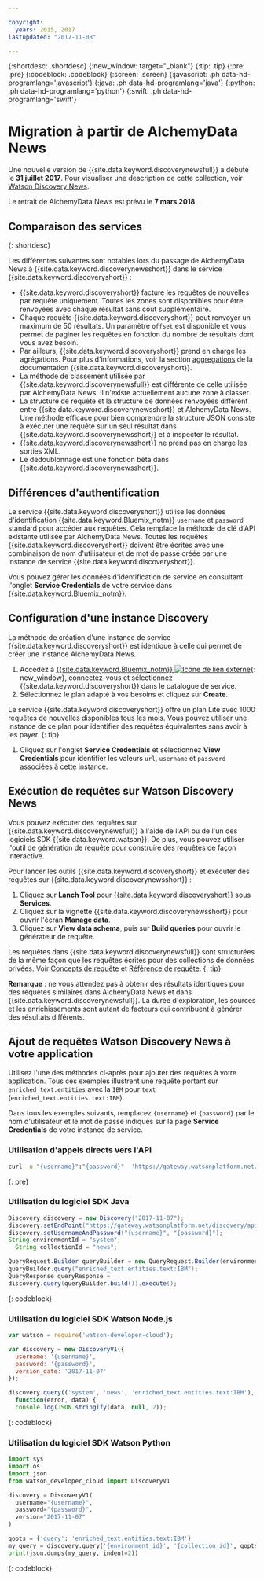 ```yaml
---

copyright:
  years: 2015, 2017
lastupdated: "2017-11-08"

---
```


{:shortdesc: .shortdesc}
{:new_window: target="_blank"}
{:tip: .tip}
{:pre: .pre}
{:codeblock: .codeblock}
{:screen: .screen}
{:javascript: .ph data-hd-programlang='javascript'}
{:java: .ph data-hd-programlang='java'}
{:python: .ph data-hd-programlang='python'}
{:swift: .ph data-hd-programlang='swift'}

# Migration à partir de AlchemyData News

Une nouvelle version de {{site.data.keyword.discoverynewsfull}} a débuté le **31 juillet 2017**. Pour visualiser une description de cette collection, voir [Watson Discovery News](/docs/services/discovery/watson-discovery-news.html).

Le retrait de AlchemyData News est prévu le **7 mars 2018**.

## Comparaison des services
{: shortdesc}

Les différentes suivantes sont notables lors du passage de AlchemyData News à {{site.data.keyword.discoverynewsshort}} dans le service {{site.data.keyword.discoveryshort}} :

- {{site.data.keyword.discoveryshort}} facture les requêtes de nouvelles par requête uniquement. Toutes les zones sont disponibles pour être renvoyées avec chaque résultat sans coût supplémentaire.
- Chaque requête {{site.data.keyword.discoveryshort}} peut renvoyer un maximum de 50 résultats. Un paramètre `offset` est disponible et vous permet de paginer les requêtes en fonction du nombre de résultats dont vous avez besoin.
- Par ailleurs, {{site.data.keyword.discoveryshort}} prend en charge les agrégations. Pour plus d'informations, voir la section [aggregations](/docs/services/discovery/query-reference.html#aggregations) de la documentation {{site.data.keyword.discoveryshort}}.
- La méthode de classement utilisée par {{site.data.keyword.discoverynewsfull}} est différente de celle utilisée par AlchemyData News. Il n'existe actuellement aucune zone à classer.
- La structure de requête et la structure de données renvoyées diffèrent entre {{site.data.keyword.discoverynewsshort}} et AlchemyData News. Une méthode efficace pour bien comprendre la structure JSON consiste à exécuter une requête sur un seul résultat dans {{site.data.keyword.discoverynewsshort}} et à inspecter le résultat.
- {{site.data.keyword.discoverynewsshort}} ne prend pas en charge les sorties XML.
- Le dédoublonnage est une fonction bêta dans {{site.data.keyword.discoverynewsshort}}.

## Différences d'authentification

Le service {{site.data.keyword.discoveryshort}} utilise les données d'identification {{site.data.keyword.Bluemix_notm}} `username` et `password` standard pour accéder aux requêtes. Cela remplace la méthode de clé d'API existante utilisée par AlchemyData News. Toutes les requêtes {{site.data.keyword.discoveryshort}} doivent être écrites avec une combinaison de nom d'utilisateur et de mot de passe créée par une instance de service {{site.data.keyword.discoveryshort}}.

Vous pouvez gérer les données d'identification de service en consultant l'onglet **Service Credentials** de votre service dans {{site.data.keyword.Bluemix_notm}}.

## Configuration d'une instance Discovery

La méthode de création d'une instance de service {{site.data.keyword.discoveryshort}} est identique à celle qui permet de créer une instance AlchemyData News.

1. Accédez à [{{site.data.keyword.Bluemix_notm}} ![Icône de lien externe](../../icons/launch-glyph.svg "Icône de lien externe")](https://console.ng.bluemix.net/catalog/services/discovery/){: new_window}, connectez-vous et sélectionnez  {{site.data.keyword.discoveryshort}} dans le catalogue de service.
1. Sélectionnez le plan adapté à vos besoins et cliquez sur **Create**.

  Le service {{site.data.keyword.discoveryshort}} offre un plan Lite avec 1000 requêtes de nouvelles disponibles tous les mois. Vous pouvez utiliser une instance de ce plan pour identifier des requêtes équivalentes sans avoir à les payer.
  {: tip}

1. Cliquez sur l'onglet **Service Credentials** et sélectionnez **View Credentials** pour identifier les valeurs `url`, `username` et `password` associées à cette instance.

## Exécution de requêtes sur Watson Discovery News

Vous pouvez exécuter des requêtes sur {{site.data.keyword.discoverynewsfull}} à l'aide de l'API ou de l'un des logiciels SDK {{site.data.keyword.watson}}. De plus, vous pouvez utiliser l'outil de génération de requête pour construire des requêtes de façon interactive.

Pour lancer les outils {{site.data.keyword.discoveryshort}} et exécuter des requêtes sur {{site.data.keyword.discoverynewsshort}} :

1. Cliquez sur **Lanch Tool** pour {{site.data.keyword.discoveryshort}} sous **Services**.
1. Cliquez sur la vignette {{site.data.keyword.discoverynewsshort}} pour ouvrir l'écran **Manage data**.
1. Cliquez sur **View data schema**, puis sur **Build queries** pour ouvrir le générateur de requête.

  Les requêtes dans {{site.data.keyword.discoverynewsfull}} sont structurées de la même façon que les requêtes écrites pour des collections de données privées. Voir [Concepts de requête](/docs/services/discovery/using.html) et [Référence de requête](/docs/services/discovery/query-reference.html).
  {: tip}

**Remarque** : ne vous attendez pas à obtenir des résultats identiques pour des requêtes similaires dans AlchemyData News et dans {{site.data.keyword.discoverynewsfull}}. La durée d'exploration, les sources et les enrichissements sont autant de facteurs qui contribuent à générer des résultats différents.

## Ajout de requêtes Watson Discovery News à votre application

Utilisez l'une des méthodes ci-après pour ajouter des requêtes à votre application. Tous ces exemples illustrent une requête portant sur `enriched_text.entities` avec la `IBM` pour `text` (`enriched_text.entities.text:IBM`).

Dans tous les exemples suivants, remplacez `{username}` et `{password}` par le nom d'utilisateur et le mot de passe indiqués sur la page **Service Credentials** de votre instance de service.

### Utilisation d'appels directs vers l'API

```bash
curl -u "{username}":"{password}"  'https://gateway.watsonplatform.net/discovery/api/v1/environments/system/collections/news/query?version=2017-11-07&query=enriched_text.entities.text:IBM'
```
{: pre}

### Utilisation du logiciel SDK Java

```java
Discovery discovery = new Discovery("2017-11-07");
discovery.setEndPoint("https://gateway.watsonplatform.net/discovery/api/v1");
discovery.setUsernameAndPassword("{username}", "{password}");  
String environmentId = "system";
  String collectionId = "news";

QueryRequest.Builder queryBuilder = new QueryRequest.Builder(environmentId,collectionId);  
queryBuilder.query("enriched_text.entities.text:IBM");  
QueryResponse queryResponse =  
discovery.query(queryBuilder.build()).execute();
```
{: codeblock}

### Utilisation du logiciel SDK Watson Node.js

```javascript
var watson = require('watson-developer-cloud');

var discovery = new DiscoveryV1({  
  username: '{username}',  
  password: '{password}',  
  version_date: '2017-11-07'  
});  

discovery.query(('system', 'news', 'enriched_text.entities.text:IBM'),  
  function(error, data) {  
  console.log(JSON.stringify(data, null, 2));  
```
{: codeblock}

### Utilisation du logiciel SDK Watson Python

```python
import sys
import os
import json
from watson_developer_cloud import DiscoveryV1

discovery = DiscoveryV1(
  username="{username}",
  password="{password}",
  version="2017-11-07"
)

qopts = {'query': 'enriched_text.entities.text:IBM'}
my_query = discovery.query('{environment_id}', '{collection_id}', qopts)
print(json.dumps(my_query, indent=2))
```
{: codeblock}
